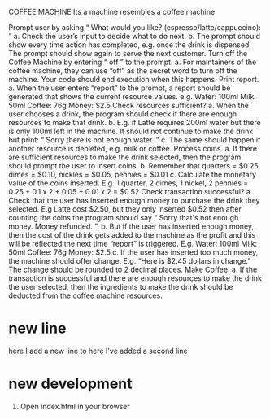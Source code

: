 COFFEE MACHINE
Its a machine resembles a coffee machine

Prompt user by asking “ What would you like? (espresso/latte/cappuccino): ” a. Check the user’s input to decide what to do next. b. The prompt should show every time action has completed, e.g. once the drink is dispensed. The prompt should show again to serve the next customer.
Turn off the Coffee Machine by entering “ off ” to the prompt. a. For maintainers of the coffee machine, they can use “off” as the secret word to turn off the machine. Your code should end execution when this happens.
Print report. a. When the user enters “report” to the prompt, a report should be generated that shows the current resource values. e.g. Water: 100ml Milk: 50ml Coffee: 76g Money: $2.5
Check resources sufficient? a. When the user chooses a drink, the program should check if there are enough resources to make that drink. b. E.g. if Latte requires 200ml water but there is only 100ml left in the machine. It should not continue to make the drink but print: “ Sorry there is not enough water. ” c. The same should happen if another resource is depleted, e.g. milk or coffee.
Process coins. a. If there are sufficient resources to make the drink selected, then the program should prompt the user to insert coins. b. Remember that quarters = $0.25, dimes = $0.10, nickles = $0.05, pennies = $0.01 c. Calculate the monetary value of the coins inserted. E.g. 1 quarter, 2 dimes, 1 nickel, 2 pennies = 0.25 + 0.1 x 2 + 0.05 + 0.01 x 2 = $0.52
Check transaction successful? a. Check that the user has inserted enough money to purchase the drink they selected. E.g Latte cost $2.50, but they only inserted $0.52 then after counting the coins the program should say “ Sorry that's not enough money. Money refunded. ”. b. But if the user has inserted enough money, then the cost of the drink gets added to the machine as the profit and this will be reflected the next time “report” is triggered. E.g. Water: 100ml Milk: 50ml Coffee: 76g Money: $2.5 c. If the user has inserted too much money, the machine should offer change. E.g. “Here is $2.45 dollars in change.” The change should be rounded to 2 decimal places.
Make Coffee. a. If the transaction is successful and there are enough resources to make the drink the user selected, then the ingredients to make the drink should be deducted from the coffee machine resources.


# new line
here I add a new line to 
here I've added a second line 

# new development
1. Open index.html in your browser
